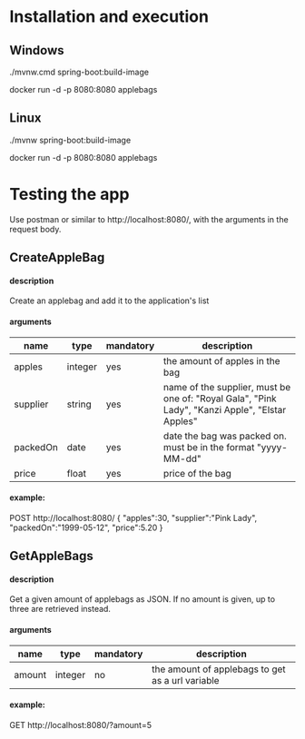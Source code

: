 # Installation and execution
## Windows
./mvnw.cmd spring-boot:build-image

docker run -d -p 8080:8080 applebags
## Linux
./mvnw spring-boot:build-image

docker run -d -p 8080:8080 applebags

# Testing the app

Use postman or similar to http://localhost:8080/, with the arguments in the request body.
## CreateAppleBag
#### description
Create an applebag and add it to the application's list
#### arguments
| name      | type      | mandatory | description |
| --------- | --------- | --------- | ----------- |
| apples    | integer   | yes       | the amount of apples in the bag
| supplier  | string    | yes       | name of the supplier, must be one of: "Royal Gala", "Pink Lady", "Kanzi Apple", "Elstar Apples"
| packedOn  | date      | yes       | date the bag was packed on. must be in the format "yyyy-MM-dd"
| price     | float     | yes       | price of the bag
#### example:
POST http://localhost:8080/
{
    "apples":30,
    "supplier":"Pink Lady",
    "packedOn":"1999-05-12",
    "price":5.20
}

## GetAppleBags
#### description
Get a given amount of applebags as JSON. If no amount is given, up to three are retrieved instead.
#### arguments
| name      | type      | mandatory | description |
| --------- | --------- | --------- | ----------- |
| amount    | integer   | no        | the amount of applebags to get as a url variable |
#### example:
GET http://localhost:8080/?amount=5
